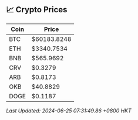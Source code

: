## 📈 Crypto Prices

| Coin | Price |
| ---- | ----- |
| BTC | $60183.8248 |
| ETH | $3340.7534 |
| BNB | $565.9692 |
| CRV | $0.3279 |
| ARB | $0.8173 |
| OKB | $40.8829 |
| DOGE | $0.1187 |

_Last Updated: 2024-06-25 07:31:49.86 +0800 HKT_